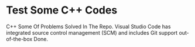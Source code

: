# Test Some C++ Codes 
C++
Some Of Problems Solved In The Repo.
Visual Studio Code has integrated source control management (SCM) and includes Git support out-of-the-box
Done.
